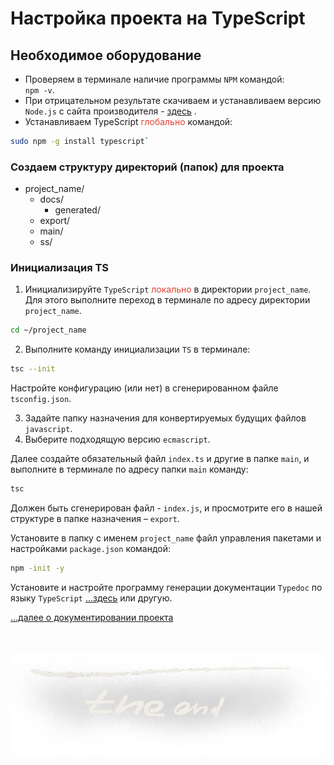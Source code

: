 # Настройка проекта на TypeScript

## Необходимое оборудование

- Проверяем в терминале наличие программы `NPM` командой:<br> `npm -v`.
- При отрицательном результате скачиваем и устанавливаем версию `Node.js` с сайта производителя - [здесь](https://nodejs.org/en/) .
- Устанавливаем TypeScript <span style="color: #e34234;">глобально</span> командой:<br> 
  
```zsh
sudo npm -g install typescript`
```

### Создаем структуру директорий (папок) для проекта

- project_name/
    - docs/
      - generated/
    - export/
    - main/
    - ss/

### Инициализация TS

1. Инициализируйте `TypeScript` <span style="color: #e34234;">локально</span> в директории `project_name`. Для этого выполните переход в терминале  по адресу директории `project_name`.
   
```zsh
cd ~/project_name
```

2. Выполните команду инициализации `TS` в терминале:
   
```zsh
tsc --init
```

Настройте конфигурацию (или нет) в сгенерированном файле `tsconfig.json`. 

3. Задайте папку назначения для конвертируемых будущих файлов `javascript`. 
4. Выберите подходящую версию `ecmascript`.

Далее создайте обязательный файл `index.ts` и другие в папке `main`, и выполните в терминале по адресу папки `main` команду:

```zsh
tsc
```
Должен быть сгенерирован файл - `index.js`, и просмотрите его в нашей структуре в папке назначения – `export`.


Установите в папку с именем `project_name` файл управления пакетами и настройками `package.json` командой:

```zsh
npm -init -y
```

Установите и настройте программу генерации документации `Typedoc` по языку `TypeScript`  […здесь](https://github.com/TypeStrong/typedoc) или другую.


[…далее о документировании проекта](typedoc.md)


<br><br>
![img](assets/img/the_end.png)

